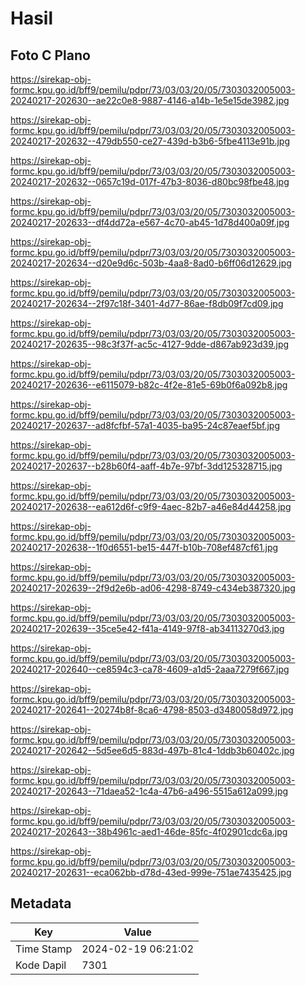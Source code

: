 # Hasil

## Foto C Plano

https://sirekap-obj-formc.kpu.go.id/bff9/pemilu/pdpr/73/03/03/20/05/7303032005003-20240217-202630--ae22c0e8-9887-4146-a14b-1e5e15de3982.jpg

https://sirekap-obj-formc.kpu.go.id/bff9/pemilu/pdpr/73/03/03/20/05/7303032005003-20240217-202632--479db550-ce27-439d-b3b6-5fbe4113e91b.jpg

https://sirekap-obj-formc.kpu.go.id/bff9/pemilu/pdpr/73/03/03/20/05/7303032005003-20240217-202632--0657c19d-017f-47b3-8036-d80bc98fbe48.jpg

https://sirekap-obj-formc.kpu.go.id/bff9/pemilu/pdpr/73/03/03/20/05/7303032005003-20240217-202633--df4dd72a-e567-4c70-ab45-1d78d400a09f.jpg

https://sirekap-obj-formc.kpu.go.id/bff9/pemilu/pdpr/73/03/03/20/05/7303032005003-20240217-202634--d20e9d6c-503b-4aa8-8ad0-b6ff06d12629.jpg

https://sirekap-obj-formc.kpu.go.id/bff9/pemilu/pdpr/73/03/03/20/05/7303032005003-20240217-202634--2f97c18f-3401-4d77-86ae-f8db09f7cd09.jpg

https://sirekap-obj-formc.kpu.go.id/bff9/pemilu/pdpr/73/03/03/20/05/7303032005003-20240217-202635--98c3f37f-ac5c-4127-9dde-d867ab923d39.jpg

https://sirekap-obj-formc.kpu.go.id/bff9/pemilu/pdpr/73/03/03/20/05/7303032005003-20240217-202636--e6115079-b82c-4f2e-81e5-69b0f6a092b8.jpg

https://sirekap-obj-formc.kpu.go.id/bff9/pemilu/pdpr/73/03/03/20/05/7303032005003-20240217-202637--ad8fcfbf-57a1-4035-ba95-24c87eaef5bf.jpg

https://sirekap-obj-formc.kpu.go.id/bff9/pemilu/pdpr/73/03/03/20/05/7303032005003-20240217-202637--b28b60f4-aaff-4b7e-97bf-3dd125328715.jpg

https://sirekap-obj-formc.kpu.go.id/bff9/pemilu/pdpr/73/03/03/20/05/7303032005003-20240217-202638--ea612d6f-c9f9-4aec-82b7-a46e84d44258.jpg

https://sirekap-obj-formc.kpu.go.id/bff9/pemilu/pdpr/73/03/03/20/05/7303032005003-20240217-202638--1f0d6551-be15-447f-b10b-708ef487cf61.jpg

https://sirekap-obj-formc.kpu.go.id/bff9/pemilu/pdpr/73/03/03/20/05/7303032005003-20240217-202639--2f9d2e6b-ad06-4298-8749-c434eb387320.jpg

https://sirekap-obj-formc.kpu.go.id/bff9/pemilu/pdpr/73/03/03/20/05/7303032005003-20240217-202639--35ce5e42-f41a-4149-97f8-ab34113270d3.jpg

https://sirekap-obj-formc.kpu.go.id/bff9/pemilu/pdpr/73/03/03/20/05/7303032005003-20240217-202640--ce8594c3-ca78-4609-a1d5-2aaa7279f667.jpg

https://sirekap-obj-formc.kpu.go.id/bff9/pemilu/pdpr/73/03/03/20/05/7303032005003-20240217-202641--20274b8f-8ca6-4798-8503-d3480058d972.jpg

https://sirekap-obj-formc.kpu.go.id/bff9/pemilu/pdpr/73/03/03/20/05/7303032005003-20240217-202642--5d5ee6d5-883d-497b-81c4-1ddb3b60402c.jpg

https://sirekap-obj-formc.kpu.go.id/bff9/pemilu/pdpr/73/03/03/20/05/7303032005003-20240217-202643--71daea52-1c4a-47b6-a496-5515a612a099.jpg

https://sirekap-obj-formc.kpu.go.id/bff9/pemilu/pdpr/73/03/03/20/05/7303032005003-20240217-202643--38b4961c-aed1-46de-85fc-4f02901cdc6a.jpg

https://sirekap-obj-formc.kpu.go.id/bff9/pemilu/pdpr/73/03/03/20/05/7303032005003-20240217-202631--eca062bb-d78d-43ed-999e-751ae7435425.jpg


## Metadata

| Key        | Value               |
| ---------- | ------------------- |
| Time Stamp | 2024-02-19 06:21:02 |
| Kode Dapil | 7301                |



